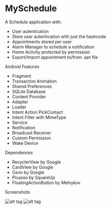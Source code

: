 MySchedule
==========

A Schedule application with:

* User autentication
* Store user autentication with just the hashcode
* Appointments stored per user
* Alarm Manager to schedule a notification
* Home Activity protected by permission
* Export/Import appointment to/from .apt file

Android Features

* Fragment
* Transaction Animation
* Shared Preferences
* SQLite Database
* Content Provider
* Adapter
* Loader
* Intent Action PickContact
* Intent Filter with MimeType
* Service
* Notification
* Broadcast Receiver
* Custom Permission
* Wake Device

Dependences

* RecyclerView by Google
* CardView by Google
* Gson by Google
* Picasso by SquareUp
* FloatingActionButton by Melnykov

Screenshots

![alt tag](https://dl.dropboxusercontent.com/u/18542301/Screenshots/My%20Schedule%201.png)
![alt tag](https://dl.dropboxusercontent.com/u/18542301/Screenshots/My%20Schedule%202.png)
